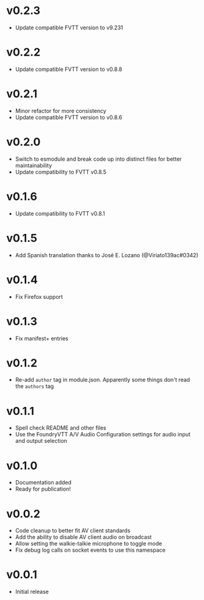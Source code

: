 # v0.2.3

- Update compatible FVTT version to v9.231

# v0.2.2

- Update compatible FVTT version to v0.8.8

# v0.2.1

- Minor refactor for more consistency
- Update compatible FVTT version to v0.8.6

# v0.2.0

- Switch to esmodule and break code up into distinct files for better maintainability
- Update compatibility to FVTT v0.8.5

# v0.1.6

- Update compatibility to FVTT v0.8.1

# v0.1.5

- Add Spanish translation thanks to José E. Lozano (@Viriato139ac#0342)

# v0.1.4

- Fix Firefox support

# v0.1.3

- Fix manifest+ entries

# v0.1.2

- Re-add `author` tag in module.json. Apparently some things don't read the `authors` tag

# v0.1.1

- Spell check README and other files
- Use the FoundryVTT A/V Audio Configuration settings for audio input and output selection

# v0.1.0

- Documentation added
- Ready for publication!

# v0.0.2

- Code cleanup to better fit AV client standards
- Add the ability to disable AV client audio on broadcast
- Allow setting the walkie-talkie microphone to toggle mode
- Fix debug log calls on socket events to use this namespace

# v0.0.1

- Initial release
